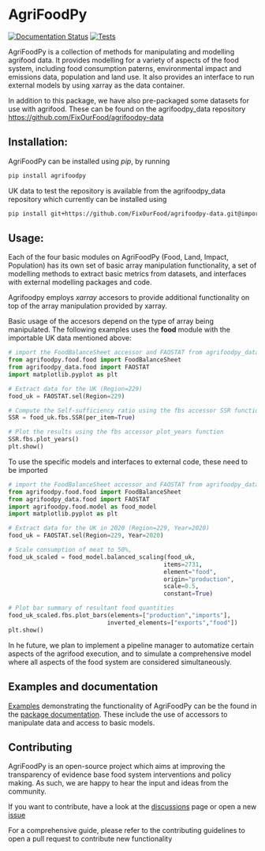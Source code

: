 # AgriFoodPy

[![Documentation Status](https://readthedocs.org/projects/agrifoodpy/badge/?version=latest)](https://agrifoodpy.readthedocs.io/en/latest/?badge=latest)
[![Tests](https://github.com/FixOurFood/AgriFoodPy/actions/workflows/test-conda.yml/badge.svg)](https://github.com/FixOurFood/AgriFoodPy/actions/workflows/test-conda.yml)

AgriFoodPy is a collection of methods for manipulating and modelling agrifood
data. It provides modelling for a variety of aspects of the food system,
including food consumption paterns, environmental impact and emissions data,
population and land use. It also provides an interface to run external models by
using xarray as the data container.

In addition to this package, we have also pre-packaged some datasets for use
with agrifood. These can be found on the agrifoodpy_data repository
https://github.com/FixOurFood/agrifoodpy-data

<!-- A collection of methods for modelling agri-food and land use, including
agriculture for food and non-food uses, food production from laboratory through
horticulture to livestock to sea, and alternative land uses. It ingests current
relevant datasets, connects them to evaluate metrics, and models the impact of
agri-food system interventions on current and future metric values. -->

## Installation:

AgriFoodPy can be installed using _pip_, by running

```bash
pip install agrifoodpy
```

UK data to test the repository is available from the agrifoodpy_data repository
which currently can be installed using

```bash
pip install git+https://github.com/FixOurFood/agrifoodpy-data.git@importable
```

## Usage:

Each of the four basic modules on AgriFoodPy (Food, Land, Impact, Population)
has its own set of basic array manipulation functionality, a set of
modelling methods to extract basic metrics from datasets, and interfaces with
external modelling packages and code.

Agrifoodpy employs _xarray_ accesors to provide additional functionality on top
of the array manipulation provided by xarray.

Basic usage of the accesors depend on the type of array being manipulated.
The following examples uses the **food** module with the importable UK data
mentioned above: 

```python
# import the FoodBalanceSheet accessor and FAOSTAT from agrifoodpy_data
from agrifoodpy.food.food import FoodBalanceSheet
from agrifoodpy_data.food import FAOSTAT
import matplotlib.pyplot as plt

# Extract data for the UK (Region=229)
food_uk = FAOSTAT.sel(Region=229)

# Compute the Self-sufficiency ratio using the fbs accessor SSR function
SSR = food_uk.fbs.SSR(per_item=True)

# Plot the results using the fbs accessor plot_years function
SSR.fbs.plot_years()
plt.show()
```

To use the specific models and interfaces to external code, these need to be
imported

```python
# import the FoodBalanceSheet accessor and FAOSTAT from agrifoodpy_data
from agrifoodpy.food.food import FoodBalanceSheet
from agrifoodpy_data.food import FAOSTAT
import agrifoodpy.food.model as food_model
import matplotlib.pyplot as plt

# Extract data for the UK in 2020 (Region=229, Year=2020)
food_uk = FAOSTAT.sel(Region=229, Year=2020)

# Scale consumption of meat to 50%, 
food_uk_scaled = food_model.balanced_scaling(food_uk,
                                            items=2731,
                                            element="food",
                                            origin="production",
                                            scale=0.5,
                                            constant=True)

# Plot bar summary of resultant food quantities
food_uk_scaled.fbs.plot_bars(elements=["production","imports"],
                            inverted_elements=["exports","food"])
plt.show()
```

In he future, we plan to implement a pipeline manager to automatize certain
aspects of the agrifood execution, and to simulate a comprehensive model where
all aspects of the food system are considered simultaneously.

## Examples and documentation

[Examples](https://agrifoodpy.readthedocs.io/en/latest/examples/index.html#modules)
demonstrating the functionality of AgriFoodPy can be the found in the
[package documentation](https://agrifoodpy.readthedocs.io/en/latest/).
These include the use of accessors to manipulate data and access to basic
models.

## Contributing

AgriFoodPy is an open-source project which aims at improving the transparency of
evidence base food system interventions and policy making.
As such, we are happy to hear the input and ideas from the community. 

If you want to contribute, have a look at the
[discussions](https://github.com/FixOurFood/AgriFoodPy/discussions)
page or open a new [issue](https://github.com/FixOurFood/AgriFoodPy/issues)

For a comprehensive guide, please refer to the contributing guidelines to open
a pull request to contribute new functionality

